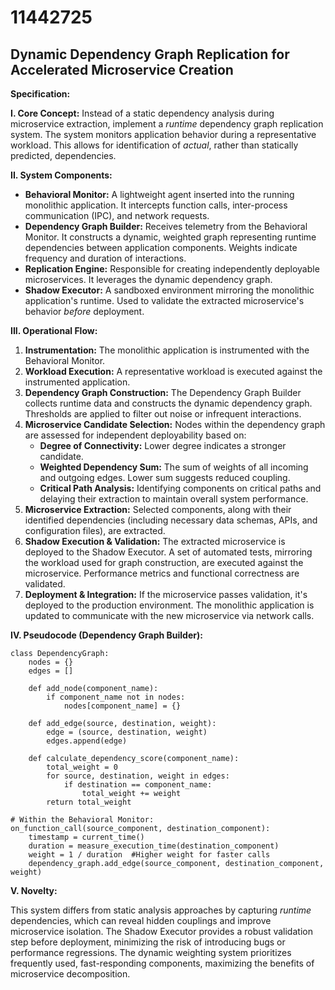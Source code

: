 # 11442725

## Dynamic Dependency Graph Replication for Accelerated Microservice Creation

**Specification:**

**I. Core Concept:**  Instead of a static dependency analysis during microservice extraction, implement a *runtime* dependency graph replication system.  The system monitors application behavior during a representative workload. This allows for identification of *actual*, rather than statically predicted, dependencies.

**II. System Components:**

*   **Behavioral Monitor:**  A lightweight agent inserted into the running monolithic application. It intercepts function calls, inter-process communication (IPC), and network requests.
*   **Dependency Graph Builder:**  Receives telemetry from the Behavioral Monitor.  It constructs a dynamic, weighted graph representing runtime dependencies between application components.  Weights indicate frequency and duration of interactions.
*   **Replication Engine:**  Responsible for creating independently deployable microservices.  It leverages the dynamic dependency graph.
*   **Shadow Executor:** A sandboxed environment mirroring the monolithic application's runtime. Used to validate the extracted microservice's behavior *before* deployment.

**III. Operational Flow:**

1.  **Instrumentation:** The monolithic application is instrumented with the Behavioral Monitor.
2.  **Workload Execution:** A representative workload is executed against the instrumented application.
3.  **Dependency Graph Construction:** The Dependency Graph Builder collects runtime data and constructs the dynamic dependency graph. Thresholds are applied to filter out noise or infrequent interactions.
4.  **Microservice Candidate Selection:**  Nodes within the dependency graph are assessed for independent deployability based on:
    *   **Degree of Connectivity:**  Lower degree indicates a stronger candidate.
    *   **Weighted Dependency Sum:**  The sum of weights of all incoming and outgoing edges. Lower sum suggests reduced coupling.
    *   **Critical Path Analysis:** Identifying components on critical paths and delaying their extraction to maintain overall system performance.
5.  **Microservice Extraction:** Selected components, along with their identified dependencies (including necessary data schemas, APIs, and configuration files), are extracted.
6.  **Shadow Execution & Validation:** The extracted microservice is deployed to the Shadow Executor. A set of automated tests, mirroring the workload used for graph construction, are executed against the microservice.  Performance metrics and functional correctness are validated.
7.  **Deployment & Integration:**  If the microservice passes validation, it's deployed to the production environment.  The monolithic application is updated to communicate with the new microservice via network calls.

**IV. Pseudocode (Dependency Graph Builder):**

```
class DependencyGraph:
    nodes = {}
    edges = []

    def add_node(component_name):
        if component_name not in nodes:
            nodes[component_name] = {}

    def add_edge(source, destination, weight):
        edge = (source, destination, weight)
        edges.append(edge)

    def calculate_dependency_score(component_name):
        total_weight = 0
        for source, destination, weight in edges:
            if destination == component_name:
                total_weight += weight
        return total_weight

# Within the Behavioral Monitor:
on_function_call(source_component, destination_component):
    timestamp = current_time()
    duration = measure_execution_time(destination_component)
    weight = 1 / duration  #Higher weight for faster calls
    dependency_graph.add_edge(source_component, destination_component, weight)
```

**V. Novelty:**

This system differs from static analysis approaches by capturing *runtime* dependencies, which can reveal hidden couplings and improve microservice isolation. The Shadow Executor provides a robust validation step before deployment, minimizing the risk of introducing bugs or performance regressions.  The dynamic weighting system prioritizes frequently used, fast-responding components, maximizing the benefits of microservice decomposition.
